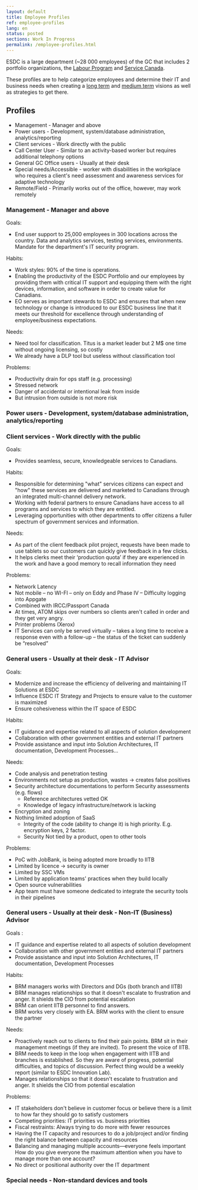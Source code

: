 ```yaml
---
layout: default
title: Employee Profiles
ref: employee-profiles
lang: en
status: posted
sections: Work In Progress
permalink: /employee-profiles.html
---
```


ESDC is a large department (~28 000 employees) of the GC that includes 2 portfolio organizations, the [Labour Program](https://www.canada.ca/en/employment-social-development/corporate/portfolio/labour.html) and [Service Canada](https://www.canada.ca/en/employment-social-development/corporate/portfolio/service-canada.html).

These profiles are to help categorize employees and determine their IT and business needs when creating a [long term](it-picture-long-term.md) and [medium term](it-picture-medium-term.md) visions as well as strategies to get there.

## Profiles

- Management - Manager and above
- Power users - Development, system/database administration, analytics/reporting
- Client services - Work directly with the public
- Call Center User - Similar to an activity-based worker but requires additional telephony options
- General GC Office users - Usually at their desk
- Special needs/Accessible - worker with disabilities in the workplace who requires a client's need assessment and awareness services   for adaptive technology
- Remote/Field - Primarily works out of the office, however, may work remotely

### Management - Manager and above

Goals:

- End user support to 25,000 employees in 300 locations across the country. Data and analytics services, testing services, environments. Mandate for the department's IT security program.

Habits:

- Work styles: 90% of the time is operations.
- Enabling the productivity of the ESDC Portfolio and our employees by providing them with critical IT support and equipping them with the right devices, information, and software in order to create value for Canadians.
- EO serves as important stewards to ESDC and ensures that when new technology or change is introduced to our ESDC business line that it meets our threshold for excellence through understanding of employee/business expectations.

Needs:

- Need tool for classification. Titus is a market leader but 2 M$ one time without ongoing licensing, so costly
- We already have a DLP tool but useless without classification tool

Problems:

- Productivity drain for ops staff (e.g. processing)
- Stressed network
- Danger of accidental or intentional leak from inside
- But intrusion from outside is not more risk

### Power users - Development, system/database administration, analytics/reporting

### Client services - Work directly with the public

Goals:

- Provides seamless, secure, knowledgeable services to Canadians.

Habits:

- Responsible for determining "what" services citizens can expect and "how" these services are delivered and marketed to Canadians through an integrated multi-channel delivery network.
- Working with federal partners to ensure Canadians have access to all programs and services to which they are entitled.
- Leveraging opportunities with other departments to offer citizens a fuller spectrum of government services and information.

Needs:

- As part of the client feedback pilot project, requests have been made to use tablets so our customers can quickly give feedback in a few clicks.
- It helps clerks meet their ‘production quota’ if they are experienced in the work and have a good memory to recall information they need  

Problems:

- Network Latency
- Not mobile – no WI-FI – only on Eddy and Phase IV – Difficulty logging into Appgate
- Combined with IRCC/Passport Canada
- At times, ATOM skips over numbers so clients aren't called in order and they get very angry.
- Printer problems (Xerox)
- IT Services can only be served virtually – takes a long time to receive a response even with a follow-up – the status of the ticket can suddenly be “resolved”  

### General users - Usually at their desk - IT Advisor

Goals:

- Modernize and increase the efficiency of delivering and maintaining IT Solutions at ESDC
- Influence ESDC IT Strategy and Projects to ensure value to the customer is maximized
- Ensure cohesiveness within the IT space of ESDC

Habits:

- IT guidance and expertise related to all aspects of solution development
- Collaboration with other government entities and external IT partners
- Provide assistance and input into Solution Architectures, IT documentation, Development Processes…

Needs:

- Code analysis and penetration testing
- Environments not setup as production, wastes -> creates false positives
- Security architecture documentations to perform Security assessments (e.g. flows)
  - Reference architectures vetted OK
  - Knowledge of legacy infrastructure/network is lacking
- Encryption and zoning
- Nothing limited adoption of SaaS
  - Integrity of the code (ability to change it) is high priority. E.g. encryption keys, 2 factor.
  - Security Not tied by a product, open to other tools

Problems:

- PoC with JobBank, is being adopted more broadly to IITB
- Limited by licence -> security is owner
- Limited by SSC VMs
- Limited by application teams' practices when they build locally
- Open source vulnerabilities
- App team must have someone dedicated to integrate the security tools in their pipelines

### General users - Usually at their desk - Non-IT (Business) Advisor

Goals :

- IT guidance and expertise related to all aspects of solution development
- Collaboration with other government entities and external IT partners
- Provide assistance and input into Solution Architectures, IT documentation, Development Processes

Habits:

- BRM managers works with Directors and DGs (both branch and IITB)
- BRM manages relationships so that it doesn't escalate to frustration and anger. It shields the CIO from potential escalation
- BRM can orient IITB personnel to find answers.
- BRM works very closely with EA. BRM works with the client to ensure the partner

Needs:

- Proactively reach out to clients to find their pain points. BRM sit in their management meetings (if they are invited). To present the voice of IITB.
- BRM needs to keep in the loop when engagement with IITB and branches is established. So they are aware of progress, potential difficulties, and topics of discussion. Perfect thing would be a weekly report (similar to ESDC Innovation Lab).
- Manages relationships so that it doesn't escalate to frustration and anger. It shields the CIO from potential escalation

Problems:

- IT stakeholders don't believe in customer focus or believe there is a limit to how far they should go to satisfy customers
- Competing priorities: IT priorities vs. business priorities
- Fiscal restraints: Always trying to do more with fewer resources
- Having the IT capacity and resources to do a job/project and/or finding the right balance between capacity and resources
- Balancing and managing multiple accounts—everyone feels important
How do you give everyone the maximum attention when you have to manage more than one account?
- No direct or positional authority over the IT department

### Special needs - Non-standard devices and tools
